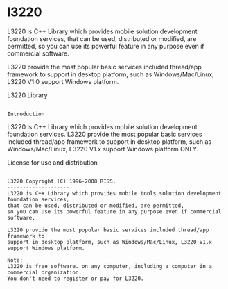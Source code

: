 # l3220
 L3220 is C++ Library which provides mobile solution development foundation services, that can be used, distributed or modified, are permitted, so you can use its powerful feature in any purpose even if commercial software.  

 L3220 provide the most popular basic services included thread/app framework to support in desktop platform, such as Windows/Mac/Linux, L3220 V1.0 support Windows platform.
 
  L3220 Library
  ~~~~~~~~~~~~~
 
  Introduction
  ~~~~~~~~~~~~~~~~~~~~~~~~~~~~~~~~~~~
  L3220 is C++ Library which provides mobile solution development foundation services.
  L3220 provide the most popular basic services included thread/app framework to support in desktop platform, 
  such as Windows/Mac/Linux, L3220 V1.x support Windows platform ONLY.
  
  License for use and distribution
  ~~~~~~~~~~~~~~~~~~~~~~~~~~~~~~~~~~~
  
  L3220 Copyright (C) 1996-2008 RISS.
  --------------------
  L3220 is C++ Library which provides mobile tools solution development foundation services, 
  that can be used, distributed or modified, are permitted, 
  so you can use its powerful feature in any purpose even if commercial software.
  
  L3220 provide the most popular basic services included thread/app framework to 
  support in desktop platform, such as Windows/Mac/Linux, L3220 V1.x support Windows platform.

  Note:
  L3220 is free software. on any computer, including a computer in a commercial organization.
  You don't need to register or pay for L3220.

  